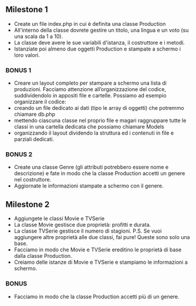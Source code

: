 ## Milestone 1
- Create un file index.php in cui è definita una classe Production
- All'interno della classe dovrete gestire un titolo, una lingua e un voto (su una scala da 1 a 10). 
- La classe deve avere le sue variabili d'istanza, il costruttore e i metodi.
- Istanziate poi almeno due oggetti Production e stampate a schermo i loro valori.
  
### BONUS 1 
- Creare un layout completo per stampare a schermo una lista di produzioni. 
Facciamo attenzione all’organizzazione del codice, suddividendolo in appositi file e cartelle. 
Possiamo ad esempio organizzare il codice:
- creando un file dedicato ai dati (tipo le array di oggetti) che potremmo chiamare db.php
- mettendo ciascuna classe nel proprio file e magari raggruppare tutte le classi in una cartella dedicata che possiamo chiamare Models
- organizzando il layout dividendo la struttura ed i contenuti in file e parziali dedicati.

### BONUS 2 
- Create una classe Genre (gli attributi potrebbero essere nome e descrizione) e fate in modo che la classe Production accetti un genere nel costruttore. 
- Aggiornate le informazioni stampate a schermo con il genere.

## Milestone 2
- Aggiungete le classi Movie e TVSerie
- La classe Movie gestisce due proprietà: profitti e durata.
- La classe TVSerie gestisce il numero di stagioni.
P.S. Se vuoi aggiungere altre proprietà alle due classi, fai pure! Queste sono solo una base.
- Facciamo in modo che Movie e TVSerie ereditino le proprietà di base dalla classe Production.
- Creiamo delle istanze di Movie e TVSerie e stampiamo le informazioni a schermo.
  
### BONUS 
- Facciamo in modo che la classe Production accetti più di un genere.